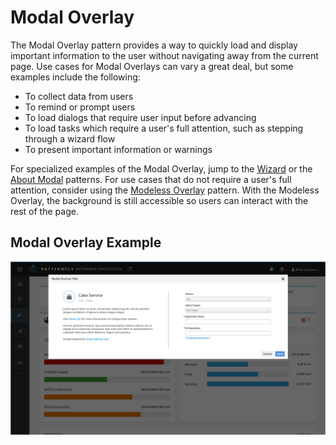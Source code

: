 # Modal Overlay

The Modal Overlay pattern provides a way to quickly load and display important information to the user without navigating away from the current page. Use cases for Modal Overlays can vary a great deal, but some examples include the following:
  - To collect data from users
  - To remind or prompt users
  - To load dialogs that require user input before advancing
  - To load tasks which require a user's full attention, such as stepping through a wizard flow
  - To present important information or warnings

For specialized examples of the Modal Overlay, jump to the [Wizard](http://www.patternfly.org/pattern-library/communication/wizard/) or the [About Modal](http://www.patternfly.org/pattern-library/communication/about-modal/) patterns. For use cases that do not require a user's full attention, consider using the [Modeless Overlay](http://www.patternfly.org/pattern-library/forms-and-controls/modeless-overlay/) pattern. With the Modeless Overlay, the background is still accessible so users can interact with the rest of the page.

## Modal Overlay Example
![Image of Overlay](img/Overlay-01.png)
